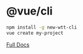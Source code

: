 # @vue/cli

``` sh
npm install -g new-wtt-cli
vue create my-project
```

[Full Docs](https://cli.vuejs.org/)
